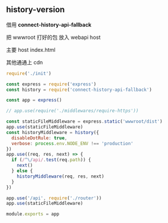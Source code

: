 ## history-version

借用 **connect-history-api-fallback**

把 wwwroot 打好的包 放入 webapi host

主要 host index.html

其他通通上 cdn

```js
require('./init')

const express = require('express')
const history = require('connect-history-api-fallback')

const app = express()

// app.use(require('./middlewares/require-https'))

const staticFileMiddleware = express.static('wwwroot/dist')
app.use(staticFileMiddleware)
const historyMiddleware = history({
  disableDotRule: true,
  verbose: process.env.NODE_ENV !== 'production'
})
app.use((req, res, next) => {
  if (/^\/api/.test(req.path)) {
    next()
  } else {
    historyMiddleware(req, res, next)
  }
})

app.use('/api', require('./router'))
app.use(staticFileMiddleware)

module.exports = app

```